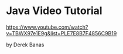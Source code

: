 # Java Video Tutorial

https://www.youtube.com/watch?v=TBWX97e1E9g&list=PLE7E8B7F4856C9B19

by Derek Banas
